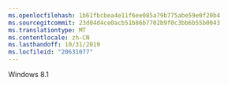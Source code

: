 ```yaml
---
ms.openlocfilehash: 1b61fbcbea4e11f6ee085a79b775abe59e0f20b4
ms.sourcegitcommit: 23d04d4ce0acb51b86b7702b9f0c3bb6b55b0043
ms.translationtype: MT
ms.contentlocale: zh-CN
ms.lasthandoff: 10/31/2019
ms.locfileid: "20631077"
---
```

<Token xmlns:xlink="http://www.w3.org/1999/xlink">Windows 8.1</Token>